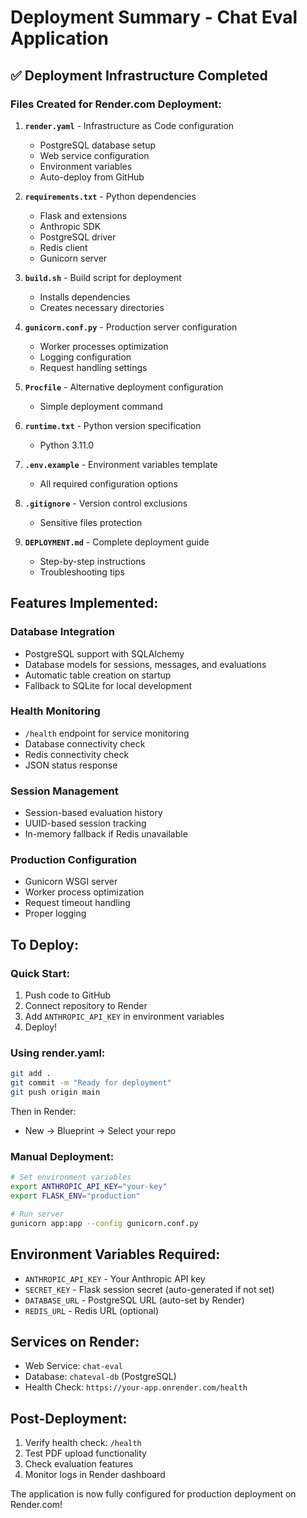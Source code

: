 # Deployment Summary - Chat Eval Application

## ✅ Deployment Infrastructure Completed

### Files Created for Render.com Deployment:

1. **`render.yaml`** - Infrastructure as Code configuration
   - PostgreSQL database setup
   - Web service configuration
   - Environment variables
   - Auto-deploy from GitHub

2. **`requirements.txt`** - Python dependencies
   - Flask and extensions
   - Anthropic SDK
   - PostgreSQL driver
   - Redis client
   - Gunicorn server

3. **`build.sh`** - Build script for deployment
   - Installs dependencies
   - Creates necessary directories

4. **`gunicorn.conf.py`** - Production server configuration
   - Worker processes optimization
   - Logging configuration
   - Request handling settings

5. **`Procfile`** - Alternative deployment configuration
   - Simple deployment command

6. **`runtime.txt`** - Python version specification
   - Python 3.11.0

7. **`.env.example`** - Environment variables template
   - All required configuration options

8. **`.gitignore`** - Version control exclusions
   - Sensitive files protection

9. **`DEPLOYMENT.md`** - Complete deployment guide
   - Step-by-step instructions
   - Troubleshooting tips

## Features Implemented:

### Database Integration
- PostgreSQL support with SQLAlchemy
- Database models for sessions, messages, and evaluations
- Automatic table creation on startup
- Fallback to SQLite for local development

### Health Monitoring
- `/health` endpoint for service monitoring
- Database connectivity check
- Redis connectivity check
- JSON status response

### Session Management
- Session-based evaluation history
- UUID-based session tracking
- In-memory fallback if Redis unavailable

### Production Configuration
- Gunicorn WSGI server
- Worker process optimization
- Request timeout handling
- Proper logging

## To Deploy:

### Quick Start:
1. Push code to GitHub
2. Connect repository to Render
3. Add `ANTHROPIC_API_KEY` in environment variables
4. Deploy!

### Using render.yaml:
```bash
git add .
git commit -m "Ready for deployment"
git push origin main
```
Then in Render:
- New → Blueprint → Select your repo

### Manual Deployment:
```bash
# Set environment variables
export ANTHROPIC_API_KEY="your-key"
export FLASK_ENV="production"

# Run server
gunicorn app:app --config gunicorn.conf.py
```

## Environment Variables Required:
- `ANTHROPIC_API_KEY` - Your Anthropic API key
- `SECRET_KEY` - Flask session secret (auto-generated if not set)
- `DATABASE_URL` - PostgreSQL URL (auto-set by Render)
- `REDIS_URL` - Redis URL (optional)

## Services on Render:
- Web Service: `chat-eval`
- Database: `chateval-db` (PostgreSQL)
- Health Check: `https://your-app.onrender.com/health`

## Post-Deployment:
1. Verify health check: `/health`
2. Test PDF upload functionality
3. Check evaluation features
4. Monitor logs in Render dashboard

The application is now fully configured for production deployment on Render.com!